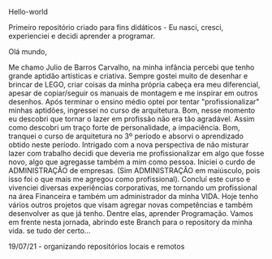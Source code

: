 Hello-world

Primeiro repositório criado para fins didáticos - Eu nasci, cresci, experienciei e decidi aprender a programar.

Olá mundo,

Me chamo Julio de Barros Carvalho, na minha infância percebi que tenho grande aptidão artísticas e criativa. Sempre gostei muito de desenhar e brincar de LEGO, criar coisas da minha própria cabeça era meu diferencial, apesar de copiar/seguir os manuais de montagem e me inspirar em outros desenhos. Após terminar o ensino médio optei por tentar "profissionalizar" minhas aptidões, ingressei no curso de arquitetura. Bom, nesse momento eu descobri que tornar o lazer em profissão não era tão agradável. Assim como descobri um traço forte de personalidade, a impaciência. Bom, tranquei o curso de arquitetura no 3º período e absorvi o aprendizado obtido neste período. Intrigado com a nova perspectiva de não misturar lazer com trabalho decidi que deveria me profissionalizar em algo que fosse novo, algo que agregasse também a mim como pessoa. Iniciei o curdo de ADMINISTRAÇÂO de empresas. (Sim ADMINISTRAÇÂO em maiúsculo, pois isso foi o que mais me agregou como profissional). Concluí este curso e vivenciei diversas experiências corporativas, me tornando um profissional na área Financeira e também um administrador da minha VIDA. Hoje tenho vários outros projetos que visam agregar novas competências e também desenvolver as que já tenho. Dentre elas, aprender Programação. Vamos em frente nesta jornada, abrindo este Branch para o repository da minha vida. se tudo der certo...

19/07/21 - organizando repositórios locais e remotos 